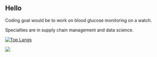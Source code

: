 ## Hello

Coding goal would be to work on blood glucose monitoring on a watch.

Specialties are in supply chain management and data science.

[![Top Langs](https://github-readme-stats.vercel.app/api/top-langs/?username=jtb21091&layout=pie)](https://github.com/jtb21091/github-readme-stats)

<img src="[[YOUR_VERCEL_PROJECT_DOMAIN](https://img.shields.io/badge/LinkedIn-0077B5?style=for-the-badge&logo=linkedin&logoColor=white)]/[METHOD]?username=[joshuathomasbrooks]" />
